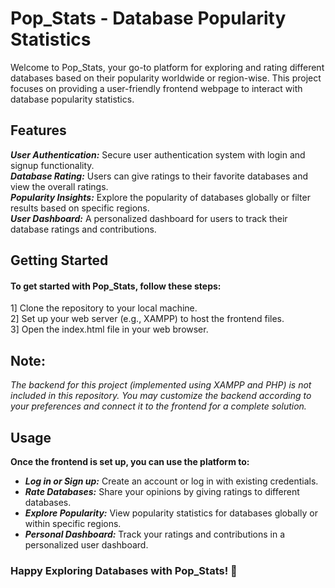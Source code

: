 # Pop_Stats - Database Popularity Statistics
Welcome to Pop_Stats, your go-to platform for exploring and rating different databases based on their popularity worldwide or region-wise. This project focuses on providing a user-friendly frontend webpage to interact with database popularity statistics.

## Features
*****User Authentication:***** Secure user authentication system with login and signup functionality.  
*****Database Rating:***** Users can give ratings to their favorite databases and view the overall ratings.  
*****Popularity Insights:***** Explore the popularity of databases globally or filter results based on specific regions.  
*****User Dashboard:***** A personalized dashboard for users to track their database ratings and contributions.  

## Getting Started
#### To get started with Pop_Stats, follow these steps:

 1] Clone the repository to your local machine.  
 2] Set up your web server (e.g., XAMPP) to host the frontend files.  
 3] Open the index.html file in your web browser.  

## Note:
*The backend for this project (implemented using XAMPP and PHP) is not included in this repository. You may customize the backend according to your preferences and connect it to the frontend for a complete solution.*

## Usage
****Once the frontend is set up, you can use the platform to:****

- *****Log in or Sign up:***** Create an account or log in with existing credentials.  
- *****Rate Databases:***** Share your opinions by giving ratings to different databases.
- *****Explore Popularity:***** View popularity statistics for databases globally or within specific regions.
- *****Personal Dashboard:***** Track your ratings and contributions in a personalized user dashboard.

### Happy Exploring Databases with Pop_Stats! 🚀
